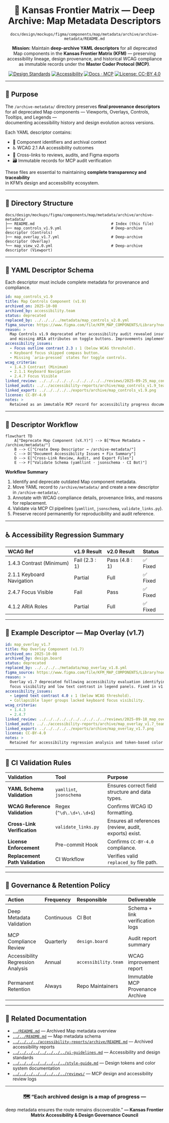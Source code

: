 <div align="center">

# 🧾 Kansas Frontier Matrix — Deep Archive: Map Metadata Descriptors  
`docs/design/mockups/figma/components/map/metadata/archive/archive-metadata/README.md`

**Mission:** Maintain **deep-archive YAML descriptors** for all deprecated  
Map components in the **Kansas Frontier Matrix (KFM)** — preserving  
accessibility lineage, design provenance, and historical WCAG compliance  
as immutable records under the **Master Coder Protocol (MCP)**.

[![Design Standards](https://img.shields.io/badge/Design-Human%20Centered-orange)](../../../../../../../../../../../)
[![Accessibility](https://img.shields.io/badge/Accessibility-WCAG%202.1%20AA-yellow)](../../../../../../../../../../../)
[![Docs · MCP](https://img.shields.io/badge/Docs-MCP-blue)](../../../../../../../../../../../../)
[![License: CC-BY 4.0](https://img.shields.io/badge/License-CC--BY%204.0-green)](../../../../../../../../../../../../../LICENSE)

</div>

---

## 🎯 Purpose

The `/archive-metadata/` directory preserves **final provenance descriptors**  
for all deprecated Map components — Viewports, Overlays, Controls, Tooltips, and Legends —  
documenting accessibility history and design evolution across versions.

Each YAML descriptor contains:
- 🧩 Component identifiers and archival context  
- ♿ WCAG 2.1 AA accessibility outcomes  
- 🔗 Cross-links to reviews, audits, and Figma exports  
- 🗃️ Immutable records for MCP audit verification  

These files are essential to maintaining **complete transparency and traceability**  
in KFM’s design and accessibility ecosystem.

---

## 🧭 Directory Structure

```text
docs/design/mockups/figma/components/map/metadata/archive/archive-metadata/
├── README.md                                  # Index (this file)
├── map_controls_v1.9.yml                      # Deep-archive descriptor (Controls)
├── map_overlay_v1.7.yml                       # Deep-archive descriptor (Overlay)
└── map_view_v2.0.yml                          # Deep-archive descriptor (Viewport)
````

---

## 🧩 YAML Descriptor Schema

Each descriptor must include complete metadata for provenance and compliance.

```yaml
id: map_controls_v1.9
title: Map Controls Component (v1.9)
archived_on: 2025-10-08
archived_by: accessibility.team
status: deprecated
replaced_by: ../../../../metadata/map_controls_v2.0.yml
figma_source: https://www.figma.com/file/KFM_MAP_COMPONENTS/Library?node-id=350%3A400
reason: >
  Map Controls v1.9 deprecated after accessibility audit revealed insufficient focus contrast
  and missing ARIA attributes on toggle buttons. Improvements implemented in v2.0.
accessibility_issues:
  - Focus outline contrast 2.3 : 1 (below WCAG threshold).
  - Keyboard focus skipped compass button.
  - Missing `aria-pressed` states for toggle controls.
wcag_criteria:
  - 1.4.3 Contrast (Minimum)
  - 2.1.1 Keyboard Navigation
  - 2.4.7 Focus Visible
linked_review: ../../../../../../../../../../reviews/2025-09-25_map_controls_v1.9.md
linked_audit: ../../accessibility-reports/archive/map_controls_v1.9_team_audit.md
linked_export: ../../../../../exports/archive/map_controls_v1.9.png
license: CC-BY-4.0
notes: >
  Retained as an immutable MCP record for accessibility progress documentation and design provenance.
```

---

## 🧮 Descriptor Workflow

```mermaid
flowchart TD
    A["Deprecate Map Component (vX.Y)"] --> B["Move Metadata → /archive/metadata/"]
    B --> C["Create Deep Descriptor → /archive-metadata/"]
    C --> D["Document Accessibility Issues + Fix Summary"]
    D --> E["Cross-Link Review, Audit, and Export Files"]
    E --> F["Validate Schema (yamllint · jsonschema · CI Bot)"]
```

<!-- END OF MERMAID -->

**Workflow Summary**

1. Identify and deprecate outdated Map component metadata.
2. Move YAML record to `/archive/metadata/` and create a new descriptor in `/archive-metadata/`.
3. Annotate with WCAG compliance details, provenance links, and reasons for replacement.
4. Validate via MCP CI pipelines (`yamllint`, `jsonschema`, `validate_links.py`).
5. Preserve record permanently for reproducibility and audit reference.

---

## ♿ Accessibility Regression Summary

| WCAG Ref                  | v1.9 Result    | v2.0 Result    | Status  |
| :------------------------ | :------------- | :------------- | :------ |
| 1.4.3 Contrast (Minimum)  | Fail (2.3 : 1) | Pass (4.8 : 1) | ✅ Fixed |
| 2.1.1 Keyboard Navigation | Partial        | Full           | ✅ Fixed |
| 2.4.7 Focus Visible       | Fail           | Pass           | ✅ Fixed |
| 4.1.2 ARIA Roles          | Partial        | Full           | ✅ Fixed |

---

## 🧩 Example Descriptor — Map Overlay (v1.7)

```yaml
id: map_overlay_v1.7
title: Map Overlay Component (v1.7)
archived_on: 2025-10-08
archived_by: design.board
status: deprecated
replaced_by: ../../../../metadata/map_overlay_v1.8.yml
figma_source: https://www.figma.com/file/KFM_MAP_COMPONENTS/Library?node-id=480%3A520
reason: >
  Overlay v1.7 deprecated following accessibility evaluation identifying inconsistent
  focus visibility and low text contrast in legend panels. Fixed in v1.8 with new token set.
accessibility_issues:
  - Legend text contrast 4.0 : 1 (below WCAG threshold).
  - Collapsible layer groups lacked keyboard focus visibility.
wcag_criteria:
  - 1.4.3
  - 2.4.7
linked_review: ../../../../../../../../../../reviews/2025-09-18_map_overlay_v1.7.md
linked_audit: ../../accessibility-reports/archive/map_overlay_v1.7_team_audit.md
linked_export: ../../../../../exports/archive/map_overlay_v1.7.png
license: CC-BY-4.0
notes: >
  Retained for accessibility regression analysis and token-based color contrast review under MCP audit.
```

---

## 🧾 CI Validation Rules

| Validation                      | Tool                     | Purpose                                                |
| :------------------------------ | :----------------------- | :----------------------------------------------------- |
| **YAML Schema Validation**      | `yamllint`, `jsonschema` | Ensures correct field structure and data types.        |
| **WCAG Reference Validation**   | Regex (`^\d\.\d+\.\d+$`) | Confirms WCAG ID formatting.                           |
| **Cross-Link Verification**     | `validate_links.py`      | Ensures all references (review, audit, exports) exist. |
| **License Enforcement**         | Pre-commit Hook          | Confirms `CC-BY-4.0` compliance.                       |
| **Replacement Path Validation** | CI Workflow              | Verifies valid `replaced_by` file path.                |

---

## 🧠 Governance & Retention Policy

| Action                            | Frequency  | Responsible          | Deliverable                      |
| :-------------------------------- | :--------- | :------------------- | :------------------------------- |
| Deep Metadata Validation          | Continuous | CI Bot               | Schema + link verification logs  |
| MCP Compliance Review             | Quarterly  | `design.board`       | Audit report summary             |
| Accessibility Regression Analysis | Annual     | `accessibility.team` | WCAG improvement report          |
| Permanent Retention               | Always     | Repo Maintainers     | Immutable MCP Provenance Archive |

---

## 🧩 Related Documentation

* [`../README.md`](../README.md) — Archived Map metadata overview
* [`../../README.md`](../../README.md) — Map metadata schema
* [`../../../../accessibility-reports/archive/README.md`](../../../../accessibility-reports/archive/README.md) — Archived accessibility reports
* [`../../../../../../../../ui-guidelines.md`](../../../../../../../../ui-guidelines.md) — Accessibility and design standards
* [`../../../../../../../../style-guide.md`](../../../../../../../../style-guide.md) — Design tokens and color system documentation
* [`../../../../../../../../reviews/`](../../../../../../../../reviews/) — MCP design and accessibility review logs

---

<div align="center">

### 🗺️ “Each archived design is a map of progress —

deep metadata ensures the route remains discoverable.”
**— Kansas Frontier Matrix Accessibility & Design Governance Council**

</div>
